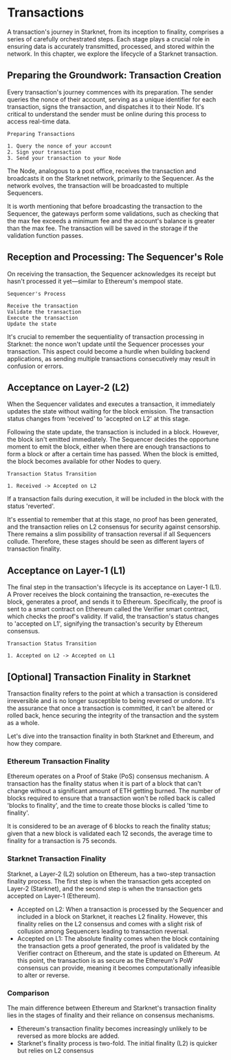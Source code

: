 # Transactions

A transaction's journey in Starknet, from its inception to finality, comprises a series of carefully orchestrated steps. Each stage plays a crucial role in ensuring data is accurately transmitted, processed, and stored within the network. In this chapter, we explore the lifecycle of a Starknet transaction.

## Preparing the Groundwork: Transaction Creation

Every transaction's journey commences with its preparation. The sender queries the nonce of their account, serving as a unique identifier for each transaction, signs the transaction, and dispatches it to their Node. It's critical to understand the sender must be online during this process to access real-time data.

```
Preparing Transactions

1. Query the nonce of your account
2. Sign your transaction
3. Send your transaction to your Node
```

The Node, analogous to a post office, receives the transaction and broadcasts it on the Starknet network, primarily to the Sequencer. As the network evolves, the transaction will be broadcasted to multiple Sequencers.

It is worth mentioning that before broadcasting the transaction to the Sequencer, the gateways perform some validations, such as checking that the max fee exceeds a minimum fee and the account's balance is greater than the max fee. The transaction will be saved in the storage if the validation function passes.

## Reception and Processing: The Sequencer's Role

On receiving the transaction, the Sequencer acknowledges its receipt but hasn't processed it yet—similar to Ethereum's mempool state.

```
Sequencer's Process

Receive the transaction
Validate the transaction
Execute the transaction
Update the state
```

It's crucial to remember the sequentiality of transaction processing in Starknet: the nonce won't update until the Sequencer processes your transaction. This aspect could become a hurdle when building backend applications, as sending multiple transactions consecutively may result in confusion or errors.

## Acceptance on Layer-2 (L2)

When the Sequencer validates and executes a transaction, it immediately updates the state without waiting for the block emission. The transaction status changes from 'received' to 'accepted on L2' at this stage.

Following the state update, the transaction is included in a block. However, the block isn't emitted immediately. The Sequencer decides the opportune moment to emit the block, either when there are enough transactions to form a block or after a certain time has passed. When the block is emitted, the block becomes available for other Nodes to query.

```
Transaction Status Transition

1. Received -> Accepted on L2
```

If a transaction fails during execution, it will be included in the block with the status 'reverted'.

It's essential to remember that at this stage, no proof has been generated, and the transaction relies on L2 consensus for security against censorship. There remains a slim possibility of transaction reversal if all Sequencers collude. Therefore, these stages should be seen as different layers of transaction finality.

## Acceptance on Layer-1 (L1)

The final step in the transaction's lifecycle is its acceptance on Layer-1 (L1). A Prover receives the block containing the transaction, re-executes the block, generates a proof, and sends it to Ethereum. Specifically, the proof is sent to a smart contract on Ethereum called the Verifier smart contract, which checks the proof's validity. If valid, the transaction's status changes to 'accepted on L1', signifying the transaction's security by Ethereum consensus.

```
Transaction Status Transition

1. Accepted on L2 -> Accepted on L1
```

## [Optional] Transaction Finality in Starknet

Transaction finality refers to the point at which a transaction is considered irreversible and is no longer susceptible to being reversed or undone. It's the assurance that once a transaction is committed, it can't be altered or rolled back, hence securing the integrity of the transaction and the system as a whole.

Let's dive into the transaction finality in both Starknet and Ethereum, and how they compare.

### Ethereum Transaction Finality

Ethereum operates on a Proof of Stake (PoS) consensus mechanism. A transaction has the finality status when it is part of a block that can't change without a significant amount of ETH getting burned. The number of blocks required to ensure that a transaction won't be rolled back is called 'blocks to finality', and the time to create those blocks is called 'time to finality'.

It is considered to be an average of 6 blocks to reach the finality status; given that a new block is validated each 12 seconds, the average time to finality for a transaction is 75 seconds.

### Starknet Transaction Finality

Starknet, a Layer-2 (L2) solution on Ethereum, has a two-step transaction finality process. The first step is when the transaction gets accepted on Layer-2 (Starknet), and the second step is when the transaction gets accepted on Layer-1 (Ethereum).

- Accepted on L2: When a transaction is processed by the Sequencer and included in a block on Starknet, it reaches L2 finality. However, this finality relies on the L2 consensus and comes with a slight risk of collusion among Sequencers leading to transaction reversal.
- Accepted on L1: The absolute finality comes when the block containing the transaction gets a proof generated, the proof is validated by the Verifier contract on Ethereum, and the state is updated on Ethereum. At this point, the transaction is as secure as the Ethereum's PoW consensus can provide, meaning it becomes computationally infeasible to alter or reverse.

### Comparison

The main difference between Ethereum and Starknet's transaction finality lies in the stages of finality and their reliance on consensus mechanisms.

- Ethereum's transaction finality becomes increasingly unlikely to be reversed as more blocks are added.
- Starknet's finality process is two-fold. The initial finality (L2) is quicker but relies on L2 consensus
